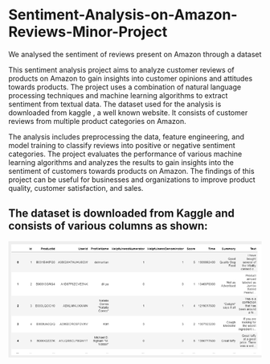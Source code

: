 # Sentiment-Analysis-on-Amazon-Reviews-Minor-Project
We analysed the sentiment of reviews present on Amazon through a dataset

This sentiment analysis project aims to analyze customer reviews of products on 
Amazon to gain insights into customer opinions and attitudes towards products. 
The project uses a combination of natural language processing techniques and 
machine learning algorithms to extract sentiment from textual data. The dataset 
used for the analysis is downloaded from kaggle , a well known website. It
consists of customer reviews from multiple product categories on Amazon. 


The analysis includes preprocessing the data, feature engineering, and model 
training to classify reviews into positive or negative sentiment categories. The 
project evaluates the performance of various machine learning algorithms and 
analyzes the results to gain insights into the sentiment of customers towards 
products on Amazon. The findings of this project can be useful for businesses 
and organizations to improve product quality, customer satisfaction, and sales.

## The dataset is downloaded from Kaggle and consists of various columns as shown:

![](/readme_images/image1.png)
